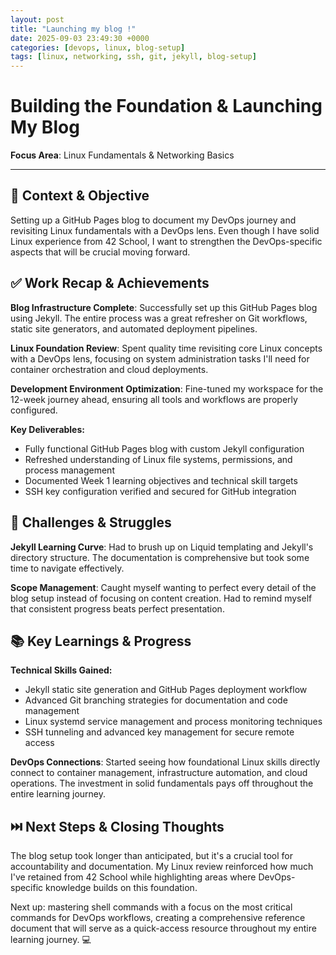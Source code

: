 ```yaml
---
layout: post
title: "Launching my blog !"
date: 2025-09-03 23:49:30 +0000
categories: [devops, linux, blog-setup]
tags: [linux, networking, ssh, git, jekyll, blog-setup]
---
```


# Building the Foundation & Launching My Blog

**Focus Area**: Linux Fundamentals & Networking Basics

---

## 🎯 Context & Objective

Setting up a GitHub Pages blog to document my DevOps journey and revisiting Linux fundamentals with a DevOps lens. Even though I have solid Linux experience from 42 School, I want to strengthen the DevOps-specific aspects that will be crucial moving forward.

## ✅ Work Recap & Achievements

**Blog Infrastructure Complete**: Successfully set up this GitHub Pages blog using Jekyll. The entire process was a great refresher on Git workflows, static site generators, and automated deployment pipelines.

**Linux Foundation Review**: Spent quality time revisiting core Linux concepts with a DevOps lens, focusing on system administration tasks I'll need for container orchestration and cloud deployments.

**Development Environment Optimization**: Fine-tuned my workspace for the 12-week journey ahead, ensuring all tools and workflows are properly configured.

**Key Deliverables:**
- Fully functional GitHub Pages blog with custom Jekyll configuration
- Refreshed understanding of Linux file systems, permissions, and process management
- Documented Week 1 learning objectives and technical skill targets
- SSH key configuration verified and secured for GitHub integration

## 🧗 Challenges & Struggles

**Jekyll Learning Curve**: Had to brush up on Liquid templating and Jekyll's directory structure. The documentation is comprehensive but took some time to navigate effectively.

**Scope Management**: Caught myself wanting to perfect every detail of the blog setup instead of focusing on content creation. Had to remind myself that consistent progress beats perfect presentation.

## 📚 Key Learnings & Progress

**Technical Skills Gained:**
- Jekyll static site generation and GitHub Pages deployment workflow
- Advanced Git branching strategies for documentation and code management
- Linux systemd service management and process monitoring techniques
- SSH tunneling and advanced key management for secure remote access

**DevOps Connections**: Started seeing how foundational Linux skills directly connect to container management, infrastructure automation, and cloud operations. The investment in solid fundamentals pays off throughout the entire learning journey.

## ⏭️ Next Steps & Closing Thoughts

The blog setup took longer than anticipated, but it's a crucial tool for accountability and documentation. My Linux review reinforced how much I've retained from 42 School while highlighting areas where DevOps-specific knowledge builds on this foundation.

Next up: mastering shell commands with a focus on the most critical commands for DevOps workflows, creating a comprehensive reference document that will serve as a quick-access resource throughout my entire learning journey. 💻